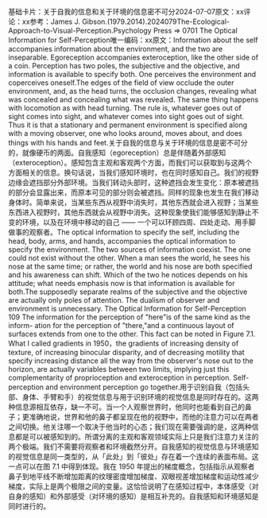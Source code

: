 

基础卡片：关于自我的信息和关于环境的信息密不可分2024-07-07原文：xx评论：xx参考：James J. Gibson.(1979.2014).2024079The-Ecological-Approach-to-Visual-Perception.Psychology Press => 0701 The Optical Information for Self-Perception唯一编码：xx原文：Information about the self accompanies information about the environment, and the two are inseparable. Egoreception accompanies exteroception, like the other side of a coin. Perception has two poles, the subjective and the objective, and information is available to specify both. One perceives the environment and coperceives oneself.The edges of the field of view occlude the outer environment, and, as the head turns, the occlusion changes, revealing what was concealed and concealing what was revealed. The same thing happens with locomotion as with head turning. The rule is, whatever goes out of sight comes into sight, and whatever comes into sight goes out of sight. Thus it is that a stationary and permanent environment is specified along with a moving observer, one who looks around, moves about, and does things with his hands and feet.关于自我的信息与关于环境的信息是密不可分的，就像硬币的两面。自我感知（egoreception）总是伴随着外部感知（exteroception）。感知包含主观和客观两个方面，而我们可以获取到与这两个方面相关的信息。换句话说，当我们感知环境时，也在同时感知自己。我们的视野边缘会遮挡部分外部环境。当我们转动头部时，这种遮挡会发生变化：原本被遮挡的部分会显露出来，而原本可见的部分则会被遮挡。同样的现象也发生在我们移动身体时。简单来说，当某些东西从视野中消失时，其他东西就会进入视野；当某些东西进入视野时，其他东西就会从视野中消失。这种现象使我们能够感知到静止不变的环境，以及在环境中移动的自己 —— 一个可以环顾四周、四处走动、用手脚做事的观察者。The optical information to specify the self, including the head, body, arms, and hands, accompanies the optical information to specify the environment. The two sources of information coexist. The one could not exist without the other. When a man sees the world, he sees his nose at the same time; or rather, the world and his nose are both specified and his awareness can shift. Which of the two he notices depends on his attitude; what needs emphasis now is that information is available for both.The supposedly separate realms of the subjective and the objective are actually only poles of attention. The dualism of observer and environment is unnecessary. The Optical Information for Self-Perception 109 The information for the perception of "here"is of the same kind as the inform- ation for the perception of "there,"and a continuous layout of surfaces extends from one to the other. This fact can be noted in Figure 7.1. What I called gradients in 1950，the gradients of increasing density of texture, of increasing binocular disparity, and of decreasing motility that specify increasing distance all the way from the observer's nose out to the horizon, are actually variables between two limits, implying just this complementarity of proprioception and exteroception in perception. Self-perception and environment perception go together.用于识别自我（包括头部、身体、手臂和手）的视觉信息与用于识别环境的视觉信息是同时存在的。这两种信息源相互依存，缺一不可。当一个人观察世界时，他同时也能看到自己的鼻子；更准确地说，世界和他的鼻子都呈现在他的视野中，而他的注意力可以在两者之间切换。他关注哪一个取决于他当时的心态；我们现在需要强调的是，这两种信息都是可以被感知到的。所谓分离的主观和客观领域实际上只是我们注意力关注的两个极端。我们不需要将观察者和环境截然分开。自我感知的视觉信息与环境感知的视觉信息是同一类型的，从「此处」到「彼处」存在着一个连续的表面布局。这一点可以在图 7.1 中得到体现。我在 1950 年提出的梯度概念，包括指示从观察者鼻子到地平线不断增加距离的纹理密度增加梯度、双眼视差增加梯度和运动性减少梯度，实际上是两个极限之间的变量。这恰恰说明了在感知过程中，本体感受（对自身的感知）和外部感受（对环境的感知）是相互补充的。自我感知和环境感知是同时进行的。